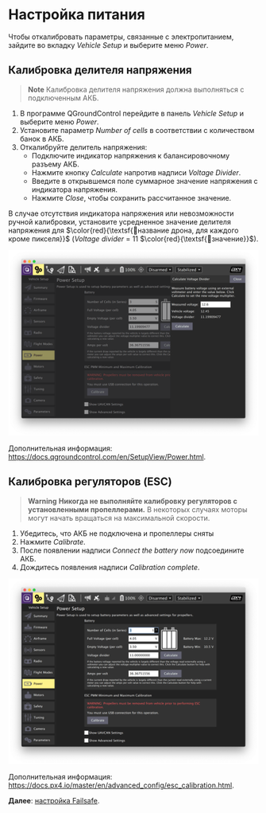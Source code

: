 # Настройка питания

Чтобы откалибровать параметры, связанные с электропитанием, зайдите во вкладку *Vehicle Setup* и выберите меню *Power*.

## Калибровка делителя напряжения

> **Note** Калибровка делителя напряжения должна выполняться с подключенным АКБ.

1. В программе QGroundControl перейдите в панель *Vehicle Setup* и выберите меню *Power*.
2. Установите параметр *Number of cells* в соответствии с количеством банок в АКБ.
3. Откалибруйте делитель напряжения:
   * Подключите индикатор напряжения к балансировочному разъему АКБ.
   * Нажмите кнопку *Calculate* напротив надписи *Voltage Divider*.
   * Введите в открывшемся поле суммарное значение напряжения с индикатора напряжения.
   * Нажмите *Close*, чтобы сохранить рассчитанное значение.

В случае отсутствия индикатора напряжения или невозможности ручной калибровки, установите усредненное значение делителя напряжения для $\color{red}{\textsf{🔴название дрона, для каждого кроме пикселя}}$ (*Voltage divider* = 11 $\color{red}{\textsf{🔴значение}}$).

<img src="../assets/qgc-voltage-divider.png" class="zoom">

Дополнительная информация: https://docs.qgroundcontrol.com/en/SetupView/Power.html.

## Калибровка регуляторов (ESC)

> **Warning** **Никогда не выполняйте калибровку регуляторов с установленными пропеллерами.** В некоторых случаях моторы могут начать вращаться на максимальной скорости.

1. Убедитесь, что АКБ не подключена и пропеллеры сняты
2. Нажмите *Calibrate*.
3. После появлении надписи *Connect the battery now* подсоедините АКБ.
4. Дождитесь появления надписи *Calibration complete*.

<img src="../assets/qgc-power.png" class="zoom">

Дополнительная информация: https://docs.px4.io/master/en/advanced_config/esc_calibration.html.

**Далее**: [настройка Failsafe](failsafe.md).

